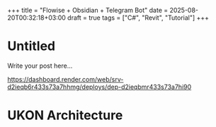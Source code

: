 +++
title = "Flowise + Obsidian + Telegram Bot"
date = 2025-08-20T00:32:18+03:00
draft = true
tags = ["C#", "Revit", "Tutorial"]
+++

# Untitled

Write your post here...

https://dashboard.render.com/web/srv-d2ieqb6r433s73a7hhmg/deploys/dep-d2ieqbmr433s73a7hi90


# UKON Architecture